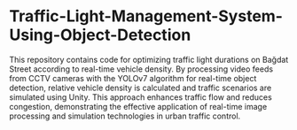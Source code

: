 # Traffic-Light-Management-System-Using-Object-Detection

This repository contains code for optimizing traffic light durations on Bağdat Street according to real-time vehicle density. By processing video feeds from CCTV cameras with the YOLOv7 algorithm for real-time object detection, relative vehicle density is calculated and traffic scenarios are simulated using Unity. This approach enhances traffic flow and reduces congestion, demonstrating the effective application of real-time image processing and simulation technologies in urban traffic control.
